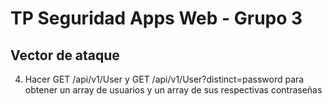 # TP Seguridad Apps Web - Grupo 3



## Vector de ataque

4) Hacer GET /api/v1/User y GET /api/v1/User?distinct=password para obtener un array de usuarios y un array de sus respectivas contraseñas
